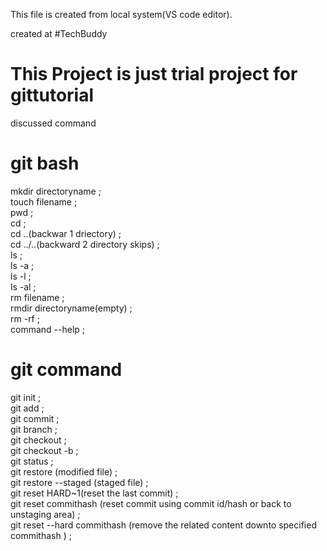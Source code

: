 This file is created from local system(VS code editor).

created at #TechBuddy

# This Project is just trial project for gittutorial

discussed command

# git bash
mkdir directoryname  ;  
touch filename  ;  
pwd  ;  
cd  ;  
cd ..(backwar 1 driectory)  ;  
cd ../..(backward 2 directory skips)  ;  
ls  ;  
ls -a  ;  
ls -l  ;  
ls -al  ;  
rm filename  ;  
rmdir directoryname(empty)  ;  
rm -rf  ;  
command --help  ;  

# git command
git init  ;  
git add  ;  
git commit  ;  
git branch  ;  
git checkout  ;  
git checkout -b  ;  
git status  ;  
git restore (modified file)  ;  
git restore --staged (staged file)  ;  
git reset HARD~1(reset the last commit)  ;  
git reset commithash (reset commit using commit id/hash or back to unstaging area)  ;  
git reset --hard commithash (remove the related content downto specified commithash )  ;  
 
